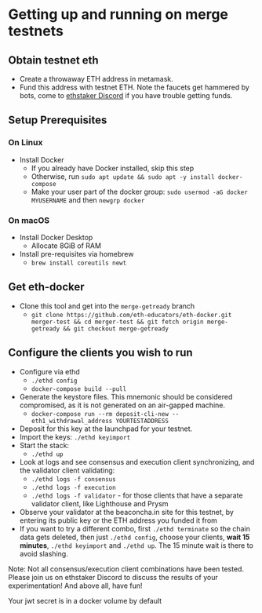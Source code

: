 # Getting up and running on merge testnets

## Obtain testnet eth
- Create a throwaway ETH address in metamask.
- Fund this address with testnet ETH. Note the faucets get hammered by bots, come to [ethstaker Discord](https://discord.io/ethstaker) if you have trouble
  getting funds.

## Setup Prerequisites
### On Linux
- Install Docker
  - If you already have Docker installed, skip this step
  - Otherwise, run `sudo apt update && sudo apt -y install docker-compose`
  - Make your user part of the docker group: `sudo usermod -aG docker MYUSERNAME` and then `newgrp docker`

### On macOS
- Install Docker Desktop
  - Allocate 8GiB of RAM
- Install pre-requisites via homebrew
  - `brew install coreutils newt`

## Get eth-docker
- Clone this tool and get into the `merge-getready` branch
  - `git clone https://github.com/eth-educators/eth-docker.git merger-test && cd merger-test && git fetch origin merge-getready && git checkout merge-getready`


## Configure the clients you wish to run
- Configure via ethd
  - `./ethd config`
  - `docker-compose build --pull`
- Generate the keystore files. This mnemonic should be considered compromised, as it is not generated on an air-gapped
machine.
  - `docker-compose run --rm deposit-cli-new --eth1_withdrawal_address YOURTESTADDRESS`
- Deposit for this key at the launchpad for your testnet.
- Import the keys: `./ethd keyimport`
- Start the stack:
  - `./ethd up`
- Look at logs and see consensus and execution client synchronizing, and the validator client validating:
  - `./ethd logs -f consensus`
  - `./ethd logs -f execution`
  - `./ethd logs -f validator` - for those clients that have a separate validator client, like Lighthouse and Prysm
- Observe your validator at the beaconcha.in site for this testnet, by entering its public key or the ETH address you funded it from
- If you want to try a different combo, first `./ethd terminate` so the chain data gets deleted, then just `./ethd config`, choose your clients,
  **wait 15 minutes**, `./ethd keyimport` and `./ethd up`. The 15 minute wait is there to avoid slashing.

Note: Not all consensus/execution client combinations have been tested. Please join us on ethstaker Discord to discuss the results of your experimentation!
And above all, have fun!

Your jwt secret is in a docker volume by default
